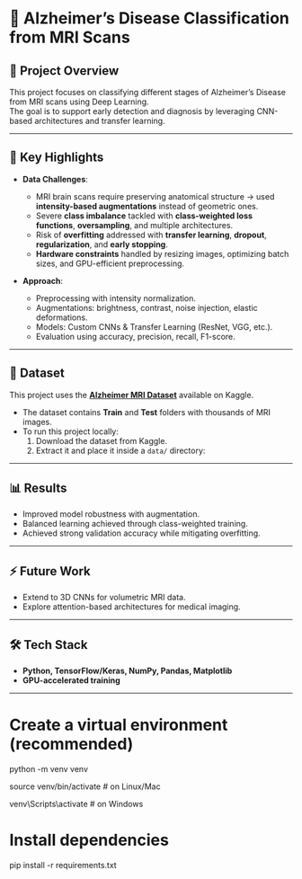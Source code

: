# 🧠 Alzheimer’s Disease Classification from MRI Scans

## 📌 Project Overview
This project focuses on classifying different stages of Alzheimer’s Disease from MRI scans using Deep Learning.  
The goal is to support early detection and diagnosis by leveraging CNN-based architectures and transfer learning.

---

## 🚀 Key Highlights
- **Data Challenges**:
  - MRI brain scans require preserving anatomical structure → used **intensity-based augmentations** instead of geometric ones.
  - Severe **class imbalance** tackled with **class-weighted loss functions**, **oversampling**, and multiple architectures.
  - Risk of **overfitting** addressed with **transfer learning**, **dropout**, **regularization**, and **early stopping**.
  - **Hardware constraints** handled by resizing images, optimizing batch sizes, and GPU-efficient preprocessing.

- **Approach**:
  - Preprocessing with intensity normalization.
  - Augmentations: brightness, contrast, noise injection, elastic deformations.
  - Models: Custom CNNs & Transfer Learning (ResNet, VGG, etc.).
  - Evaluation using accuracy, precision, recall, F1-score.

---

## 📂 Dataset
This project uses the **[Alzheimer MRI Dataset](https://www.kaggle.com/datasets/yasserhessein/dataset-alzheimer)** available on Kaggle.  

- The dataset contains **Train** and **Test** folders with thousands of MRI images.  
- To run this project locally:
  1. Download the dataset from Kaggle.
  2. Extract it and place it inside a `data/` directory:  

---

## 📊 Results
- Improved model robustness with augmentation.
- Balanced learning achieved through class-weighted training.
- Achieved strong validation accuracy while mitigating overfitting.

---

## ⚡ Future Work
- Extend to 3D CNNs for volumetric MRI data.
- Explore attention-based architectures for medical imaging.

---

## 🛠️ Tech Stack
- **Python, TensorFlow/Keras, NumPy, Pandas, Matplotlib**
- **GPU-accelerated training**

---

# Create a virtual environment (recommended)
python -m venv venv

source venv/bin/activate # on Linux/Mac

venv\Scripts\activate # on Windows

# Install dependencies
pip install -r requirements.txt
